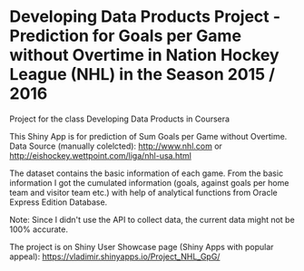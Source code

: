 # Developing Data Products Project - Prediction for Goals per Game without Overtime in Nation Hockey League (NHL) in the Season 2015 / 2016

Project for the class Developing Data Products in Coursera

This Shiny App is for prediction of Sum Goals per Game without Overtime. Data Source (manually colelcted): http://www.nhl.com or 
http://eishockey.wettpoint.com/liga/nhl-usa.html

The dataset contains the basic information of each game. From the basic information I got the cumulated information (goals, against goals per home team and visitor team etc.) with help of analytical functions from Oracle Express Edition Database.

Note: Since I didn't use the API to collect data, the current data might not be 100% accurate.

The project is on Shiny User Showcase page (Shiny Apps with popular appeal): https://vladimir.shinyapps.io/Project_NHL_GpG/
